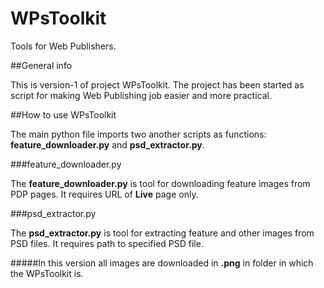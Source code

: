# WPsToolkit

Tools for Web Publishers.

##General info

This is version-1 of project WPsToolkit. The project has been started as script for making Web Publishing job easier and more practical.

##How to use WPsToolkit

The main python file imports two another scripts as functions: **feature_downloader.py** and **psd_extractor.py**.

###feature_downloader.py

The **feature_downloader.py** is tool for downloading feature images from PDP pages. It requires URL of **Live** page only.

###psd_extractor.py

The **psd_extractor.py** is tool for extracting feature and other images from PSD files. It requires path to specified PSD file.


#####In this version all images are downloaded in **.png** in folder in which the WPsToolkit is.
